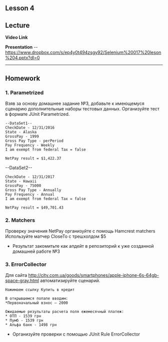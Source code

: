 Lesson 4
----
## Lecture

**Video Link** 

**Presentation** -- https://www.dropbox.com/s/ep4y0t494zsgy92/Selenium%20017%20leson%204.pptx?dl=0 

----
## Homework

### 1. Parametrized

Взяв за основу домашнее задание №3,  добавьте к имеющемуся сценарию дополнительные наборы тестовых данных. 
Организуйте тест в формате JUnit Parametrized.   
```
--DataSet1--
CheckDate - 12/31/2016
State - Alaska
GrossPay - 1999
Gross Pay Type - perPeriod
Pay Frequency - Weekly
I am exempt from federal Tax = false

NetPay result = $1,422.37
```
--DataSet2--
```
CheckDate - 12/31/2017
State - Hawaii
GrossPay - 75000
Gross Pay Type - Annually
Pay Frequency - Annual
I am exempt from federal Tax = false

NetPay result = $49,701.43
```
### 2. Matchers
Проверку значения NetPay организуйте с помощь Hamcrest matchers
Используйте матчер CloseTo c трешхолдом  $5

* Результат закомитьте как апдейт в репозиторий к уже созданной домашней работе  №3

### 3. ErrorCollector

Для сайта http://city.com.ua/goods/smartphones/apple-iphone-6s-64gb-space-gray.html 
автоматизируйте сценарий.

```
Нажимаем ссылку Купить в кредит

В открывшемся попапе вводим:
*Первоначальный взнос – 2000

Ожидаемые результаты расчета поля ежемесячный платеж:
* ОТП - 1539 грн  
* Пумб - 1539 грн
* Альфа банк - 1498 грн
```
* Организуйте проверки с помощью JUnit Rule ErrorCollector


